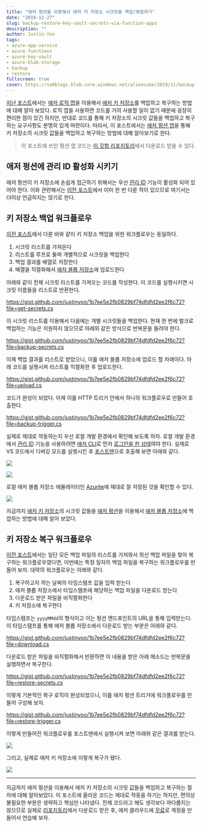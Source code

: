 ```yaml
---
title: "애저 펑션을 이용해서 애저 키 저장소 시크릿을 백업/복원하기"
date: "2019-11-27"
slug: backup-restore-key-vault-secrets-via-function-apps
description: ""
author: Justin-Yoo
tags:
- azure-app-service
- azure-functions
- azure-key-vault
- azure-blob-storage
- backup
- restore
fullscreen: true
cover: https://sa0blogs.blob.core.windows.net/aliencube/2019/11/backup-restore-key-vault-secrets-with-function-apps-00.png
---
```


[지난 포스트](https://blog.aliencube.org/ko/2019/11/21/backup-restore-key-vault-secrets-via-logic-apps/)에서는 [애저 로직 앱](https://docs.microsoft.com/ko-kr/azure/logic-apps/logic-apps-overview?WT.mc_id=aliencubeorg-blog-juyoo)을 이용해서 [애저 키 저장소](https://docs.microsoft.com/ko-kr/azure/key-vault/key-vault-overview?WT.mc_id=aliencubeorg-blog-juyoo)를 백업하고 복구하는 방법에 대해 알아 보았다. 로직 앱을 사용하면 코드를 거의 사용할 일이 없기 때문에 굉장히 편리한 점이 있긴 하지만, 반대로 코드를 통해 키 저장소의 시크릿 값들을 백업하고 복구하는 요구사항도 분명히 있게 마련이다. 따라서, 이 포스트에서는 [애저 펑션 앱](https://docs.microsoft.com/ko-kr/azure/azure-functions/functions-overview?WT.mc_id=aliencubeorg-blog-juyoo)을 통해 키 저장소의 시크릿 값들을 백업하고 복구하는 방법에 대해 알아보기로 한다.

> 이 포스트에 쓰인 펑션 앱 코드는 [이 깃헙 리포지토리](https://github.com/devkimchi/Key-Vault-Backup-Restore-Sample)에서 다운로드 받을 수 있다.

## 애저 펑션에 관리 ID 활성화 시키기

애저 펑션이 키 저장소에 손쉽게 접근하기 위해서는 우선 [관리 ID](https://docs.microsoft.com/ko-kr/azure/app-service/overview-managed-identity?tabs=dotnet&WT.mc_id=aliencubeorg-blog-juyoo) 기능이 활성화 되어 있어야 한다. 이와 관련해서는 [이전 포스트](https://blog.aliencube.org/ko/2019/01/03/accessing-key-vault-from-azure-functions-with-managed-identity/)에서 이미 한 번 다룬 적이 있으므로 여기서는 더이상 언급하지는 않기로 한다.

## 키 저장소 백업 워크플로우

[이전 포스트](https://blog.aliencube.org/ko/2019/11/21/backup-restore-key-vault-secrets-via-logic-apps/)에서 다룬 바와 같이 키 저장소 백업을 위한 워크플로우는 동일하다.

1. 시크릿 리스트를 가져온다
2. 리스트를 루프로 돌며 개별적으로 시크릿을 백업한다
3. 백업 결과를 배열로 저장한다
4. 배열을 직렬화해서 [애저 블롭 저장소](https://docs.microsoft.com/ko-kr/azure/storage/blobs/storage-blobs-introduction?WT.mc_id=aliencubeorg-blog-juyoo)에 업로드한다

아래와 같이 전체 시크릿 리스트를 가져오는 코드를 작성한다. 이 코드를 실행시키면 시크릿 이름들을 리스트로 반환한다.

https://gist.github.com/justinyoo/1b7ee5e2fb0829bf74dfdfd2ee2f6c72?file=get-secrets.cs

이 시크릿 리스트를 이용해서 다음에는 개별 시크릿들을 백업한다. 현재 한 번에 벌크로 백업하는 기능은 지원하지 않으므로 아래와 같은 방식으로 반복문을 돌려야 한다.

https://gist.github.com/justinyoo/1b7ee5e2fb0829bf74dfdfd2ee2f6c72?file=backup-secrets.cs

이제 백업 결과를 리스트로 받았으니, 이를 애저 블롭 저장소에 업로드 할 차례이다. 아래 코드를 실행시켜 리스트를 직렬화한 후 업로드한다.

https://gist.github.com/justinyoo/1b7ee5e2fb0829bf74dfdfd2ee2f6c72?file=upload.cs

코드가 완성이 되었다. 이제 이를 HTTP 트리거 안에서 하나의 워크플로우로 만들어 호출한다.

https://gist.github.com/justinyoo/1b7ee5e2fb0829bf74dfdfd2ee2f6c72?file=backup-trigger.cs

실제로 제대로 작동하는지 우선 로컬 개발 환경에서 확인해 보도록 하자. 로컬 개발 환경에서 [관리 ID](https://docs.microsoft.com/ko-kr/azure/app-service/overview-managed-identity?tabs=dotnet&WT.mc_id=aliencubeorg-blog-juyoo) 기능을 사용하려면 [애저 CLI](https://docs.microsoft.com/ko-kr/cli/azure/get-started-with-azure-cli?view=azure-cli-latest&WT.mc_id=aliencubeorg-blog-juyoo)로 먼저 [로그인을 한 상태](https://docs.microsoft.com/ko-kr/samples/azure-samples/app-service-msi-keyvault-dotnet/keyvault-msi-appservice-sample/?WT.mc_id=aliencubeorg-blog-juyoo#step-5-run-the-application-on-your-local-development-machine)여야 한다. 실제로 VS 코드에서 디버깅 모드를 실행시킨 후 [포스트맨](https://getpostman.com/)으로 호출해 보면 아래와 같다.

![](https://sa0blogs.blob.core.windows.net/aliencube/2019/11/backup-restore-key-vault-secrets-with-function-apps-01.png)

![](https://sa0blogs.blob.core.windows.net/aliencube/2019/11/backup-restore-key-vault-secrets-with-function-apps-02.png)

로컬 애저 블롭 저장소 에뮬레이터인 [Azurite](https://docs.microsoft.com/ko-kr/azure/storage/common/storage-use-azurite?WT.mc_id=aliencubeorg-blog-juyoo)에 제대로 잘 저장된 것을 확인할 수 있다.

![](https://sa0blogs.blob.core.windows.net/aliencube/2019/11/backup-restore-key-vault-secrets-with-function-apps-03.png)

지금까지 [애저 키 저장소](https://docs.microsoft.com/ko-kr/azure/key-vault/key-vault-overview?WT.mc_id=aliencubeorg-blog-juyoo)의 시크릿 값들을 [애저 펑션](https://docs.microsoft.com/ko-kr/azure/azure-functions/functions-overview?WT.mc_id=aliencubeorg-blog-juyoo)을 이용해서 [애저 블롭 저장소](https://docs.microsoft.com/ko-kr/azure/storage/blobs/storage-blobs-introduction?WT.mc_id=aliencubeorg-blog-juyoo)에 백업하는 방법에 대해 알아 보았다.

## 키 저장소 복구 워크플로우

[이전 포스트](https://blog.aliencube.org/ko/2019/11/21/backup-restore-key-vault-secrets-via-logic-apps/)에서는 일단 모든 백업 파일의 리스트를 가져와서 최신 백업 파일을 찾아 복구하는 워크플로우였다면, 이번에는 특정 일자의 백업 파일을 복구하는 워크플로우를 만들어 보자. 대략의 워크플로우는 아래와 같다.

1. 복구하고자 하는 날짜의 타임스탬프 값을 입력 받는다
2. 애저 블롭 저장소에서 타임스탬프에 해당하는 백업 파일을 다운로드 받는다
3. 다운로드 받은 파일을 비직렬화한다
4. 키 저장소에 복구한다

타임스탬프는 `yyyyMMdd`의 형식이고 이는 펑션 엔드포인트의 URL을 통해 입력받는다. 이 타임스탬프를 통해 애저 블롭 저장소에서 다운로드 받는 부분은 아래와 같다.

https://gist.github.com/justinyoo/1b7ee5e2fb0829bf74dfdfd2ee2f6c72?file=download.cs

다운로드 받은 파일을 비직렬화해서 반환하면 이 내용을 받은 아래 메소드는 반복문을 실행하면서 복구한다.

https://gist.github.com/justinyoo/1b7ee5e2fb0829bf74dfdfd2ee2f6c72?file=restore-secrets.cs

이렇게 기본적인 복구 로직이 완성되었으니, 이를 애저 펑션 트리거에 워크플로우를 만들어 구성해 보자.

https://gist.github.com/justinyoo/1b7ee5e2fb0829bf74dfdfd2ee2f6c72?file=restore-trigger.cs

이렇게 만들어진 워크플로우를 포스트맨에서 실행시켜 보면 아래와 같은 결과를 받는다.

![](https://sa0blogs.blob.core.windows.net/aliencube/2019/11/backup-restore-key-vault-secrets-with-function-apps-04.png)

그리고, 실제로 애저 키 저장소에 이렇게 복구가 됐다.

![](https://sa0blogs.blob.core.windows.net/aliencube/2019/11/backup-restore-key-vault-secrets-with-function-apps-05.png)

* * *

지금까지 애저 펑션을 이용해서 애저 키 저장소의 시크릿 값들을 백업하고 복구하는 절차에 대해 알아보았다. 이 포스트에 올라온 코드는 제대로 작동을 하기는 하지만, 편의상 불필요한 부분은 생략하고 핵심만 나타냈다. 전체 코드라고 해도 생각보다 까다롭지는 않으므로 실제로 [리포지토리](https://github.com/devkimchi/Key-Vault-Backup-Restore-Sample)에서 다운로드 받은 후, 애저 클라우드에 [무료](https://azure.microsoft.com/ko-kr/free/?WT.mc_id=aliencubeorg-github-juyoo)로 계정을 만들어서 연습해 보자.
